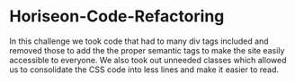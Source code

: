 # Horiseon-Code-Refactoring
In this challenge we took code that had to many div tags included and removed those to add the the proper semantic tags to make the site easily accessible to everyone. We also took out unneeded classes which allowed us to consolidate the CSS code into less lines and make it easier to read.
